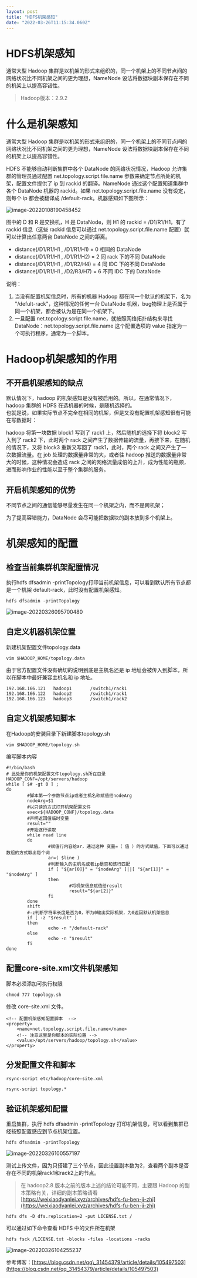 ```yaml
---
layout: post
title: "HDFS机架感知"
date: "2022-03-26T11:15:34.060Z"
---
```

HDFS机架感知
========

通常大型 Hadoop 集群是以机架的形式来组织的，同一个机架上的不同节点间的网络状况比不同机架之间的更为理想，NameNode 设法将数据块副本保存在不同的机架上以提高容错性。

> Hadoop版本：2.9.2

什么是机架感知
=======

通常大型 Hadoop 集群是以机架的形式来组织的，同一个机架上的不同节点间的网络状况比不同机架之间的更为理想，NameNode 设法将数据块副本保存在不同的机架上以提高容错性。

HDFS 不能够自动判断集群中各个 DataNode 的网络状况情况，Hadoop 允许集群的管理员通过配置 net.topology.script.file.name 参数来确定节点所处的机架，配置文件提供了 ip 到 rackid 的翻译。NameNode 通过这个配置知道集群中各个 DataNode 机器的 rackid。如果 net.topology.script.file.name 没有设定，则每个 ip 都会被翻译成 /default-rack。机器感知如下图所示：

![image-20220108190458452](https://weixiaodyanlei.xyz/upload/2022/03/image-20220108190458452.png)

图中的 D 和 R 是交换机，H 是 DataNode，则 H1 的 rackid = /D1/R1/H1，有了 rackid 信息（这些 rackid 信息可以通过 net.topology.script.file.name 配置）就可以计算出任意两台 DataNode 之间的距离。

*   distance(/D1/R1/H1 , /D1/R1/H1) = 0 相同的 DataNode
*   distance(/D1/R1/H1 , /D1/R1/H2) = 2 同 rack 下的不同 DataNode
*   distance(/D1/R1/H1 , /D1/R2/H4) = 4 同 IDC 下的不同 DataNode
*   distance(/D1/R1/H1 , /D2/R3/H7) = 6 不同 IDC 下的 DataNode

说明：

1.  当没有配置机架信息时，所有的机器 Hadoop 都在同一个默认的机架下，名为 "/defult-rack"，这种情况的任何一台 DataNode 机器，bug物理上是否属于同一个机架，都会被认为是在同一个机架下。
2.  一旦配置 net.topology.script.file.name，就按照网络拓扑结构来寻找 DataNode：net.topology.script.file.name 这个配置选项的 value 指定为一个可执行程序，通常为一个脚本。

Hadoop机架感知的作用
=============

不开启机架感知的缺点
----------

默认情况下，hadoop 的机架感知是没有被启用的。所以，在通常情况下，hadoop 集群的 HDFS 在选机器的时候，是随机选择的。  
也就是说，如果实际节点不完全在相同的机架，但是又没有配置机架感知很有可能在写数据时：

hadoop 将第一块数据 block1 写到了 rack1 上，然后随机的选择下将 block2 写入到了 rack2 下，此时两个 rack 之间产生了数据传输的流量，再接下来，在随机的情况下，又将 block3 重新又写回了 rack1，此时，两个 rack 之间又产生了一次数据流量。在 job 处理的数据量非常的大，或者往 hadoop 推送的数据量非常大的时候，这种情况会造成 rack 之间的网络流量成倍的上升，成为性能的瓶颈，进而影响作业的性能以至于整个集群的服务。

开启机架感知的优势
---------

不同节点之间的通信能够尽量发生在同一个机架之内，而不是跨机架；

为了提高容错能力，DataNode 会尽可能把数据块的副本放到多个机架上。

机架感知的配置
=======

检查当前集群机架配置情况
------------

执行hdfs dfsadmin -printTopology打印当前机架信息，可以看到默认所有节点都是一个机架 default-rack，此时没有配置机架感知。

    hdfs dfsadmin -printTopology
    

![image-20220326095700480](https://weixiaodyanlei.xyz/upload/2022/03/image-20220326095700480.png)

自定义机器机架位置
---------

新建机架配置文件topology.data

    vim $HADOOP_HOME/topology.data
    

由于官方配置文件没有确切的说明到底是主机名还是 ip 地址会被传入到脚本，所以在脚本中最好兼容主机名和 ip 地址。

    192.168.166.121   hadoop1       /switch1/rack1
    192.168.166.122   hadoop2       /switch1/rack1
    192.168.166.123   hadoop3       /switch1/rack2
    

自定义机架感知脚本
---------

在Hadoop的安装目录下新建脚本topology.sh

    vim $HADOOP_HOME/topology.sh
    

编写脚本内容

    #!/bin/bash
    # 此处是你的机架配置文件topology.sh所在目录
    HADOOP_CONF=/opt/servers/hadoop
    while [ $# -gt 0 ] ;
    do
            #脚本第一个参数节点ip或者主机名称赋值给nodeArg
            nodeArg=$1
            #以只读的方式打开机架配置文件
            exec<${HADOOP_CONF}/topology.data
            #声明返回值临时变量
            result=""
            #开始逐行读取
            while read line
            do
                    #赋值行内容给ar，通过这种 变量=（ 值 ）的方式赋值，下面可以通过数组的方式取出每个词
                    ar=( $line )
                    #判断输入的主机名或者ip是否和该行匹配
                    if [ "${ar[0]}" = "$nodeArg" ]||[ "${ar[1]}" = "$nodeArg" ]
                    then
                            #将机架信息赋值给result
                            result="${ar[2]}"
                    fi
            done
            shift
            #-z判断字符串长度是否为0，不为0输出实际机架，为0返回默认机架信息
            if [ -z "$result" ]
            then
                    echo -n "/default-rack"
            else
                    echo -n "$result"
            fi
    done
    

配置core-site.xml文件机架感知
---------------------

脚本必须添加可执行权限

    chmod 777 topology.sh
    

修改 core-site.xml 文件。

    <!-- 配置机架感知配置脚本  -->
    <property>
        <name>net.topology.script.file.name</name>
        <!-- 注意这里是你脚本的实际位置 -->
        <value>/opt/servers/hadoop/topology.sh</value>
    </property>
    

分发配置文件和脚本
---------

    rsync-script etc/hadoop/core-site.xml
    
    rsync-script topology.*
    

验证机架感知配置
--------

重启集群，执行 hdfs dfsadmin -printTopology 打印机架信息，可以看到集群已经按照配置感应到节点机架位置。

    hdfs dfsadmin -printTopology
    

![image-20220326100557197](https://weixiaodyanlei.xyz/upload/2022/03/image-20220326100557197.png)

测试上传文件，因为只搭建了三个节点，因此设置副本数为2，查看两个副本是否存在不同的机架rack1和rack2上的节点。

> 在 hadoop2.8 版本之前的版本上述的结论可能不同，主要跟 Hadoop 的副本策略有关，详细的副本策略请看 [https://weixiaodyanlei.xyz/archives/hdfs-fu-ben-ji-zhi](https://weixiaodyanlei.xyz/archives/hdfs-fu-ben-ji-zhi)

    hdfs dfs -D dfs.replication=2 -put LICENSE.txt /
    

可以通过如下命令查看 HDFS 中的文件所在机架

    hdfs fsck /LICENSE.txt -blocks -files -locations -racks
    

![image-20220326104255237](https://weixiaodyanlei.xyz/upload/2022/03/image-20220326104255237.png)

参考博客：[https://blog.csdn.net/qq\_31454379/article/details/105497503](https://blog.csdn.net/qq_31454379/article/details/105497503)